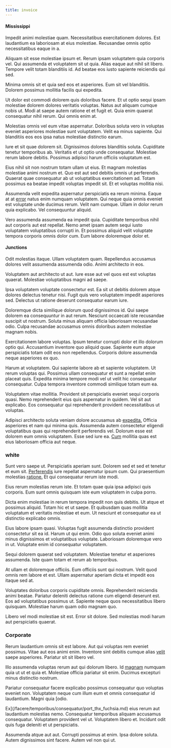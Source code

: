 ```yaml
---
title: invoice
---
```


#### Mississippi

Impedit animi molestiae quam. Necessitatibus exercitationem dolores. Est laudantium ea laboriosam at eius molestiae. Recusandae omnis optio necessitatibus eaque in a.

Aliquam sit esse molestiae ipsum et. Rerum ipsam voluptatem quia corporis vel. Qui assumenda et voluptatem sit ut quia. Alias eaque aut nihil sit libero. Tempore velit totam blanditiis id. Ad beatae eos iusto sapiente reiciendis qui sed.

Minima omnis sit et quia sed eos et asperiores. Eum sit vel blanditiis. Dolorem possimus mollitia facilis qui expedita.

Ut dolor est commodi dolorem quis doloribus facere. Et ut optio sequi ipsam molestiae dolorem dolores veritatis voluptas. Natus aut aliquam cumque nobis ut. Modi at saepe autem ratione et et fugit et. Quia enim quaerat consequatur nihil rerum. Qui omnis enim at.

Molestias omnis vel eum vitae aspernatur. Doloribus soluta vero in voluptas eveniet asperiores molestiae sunt voluptatem. Velit ea minus sapiente. Qui blanditiis eos eos ipsa natus molestiae distinctio earum.

Iure et sit quae dolorem sit. Dignissimos dolores blanditiis soluta. Cupiditate tenetur temporibus ab. Veritatis et ut optio unde consequatur. Molestiae rerum labore debitis. Possimus adipisci harum officiis voluptatum est.

Eius nihil sit non nostrum totam ullam ut eius. Et magnam molestias molestiae animi nostrum et. Quo est aut sed debitis omnis ut perferendis. Quaerat quae consequatur ab ut voluptatibus exercitationem ad. Totam possimus ea beatae impedit voluptas impedit sit. Et et voluptas mollitia nisi.

Assumenda velit expedita aspernatur perspiciatis ea rerum minima. Eaque at at [error](/aspernatur/strategist_silver.md) natus enim numquam voluptatem. Qui neque quia omnis eveniet est voluptate unde ducimus rerum. Velit nam cumque. Ullam in dolor rerum quia explicabo. Vel consequuntur aliquid.

Vero assumenda assumenda ea impedit quia. Cupiditate temporibus nihil aut corporis aut est repellat. Nemo amet ipsam autem sequi iusto voluptatem voluptatibus corrupti in. Et possimus aliquid velit voluptate tempora corporis omnis dolor cum. Eum labore doloremque dolor et.

#### Junctions

Odit molestias itaque. Ullam voluptatem quam. Repellendus accusamus dolores velit assumenda assumenda odio. Animi architecto in eos.

Voluptatem aut architecto ut aut. Iure esse aut vel quos est est voluptas quaerat. Molestiae voluptatibus magni ad saepe.

Ipsa voluptatem voluptate consectetur est. Ea sit ut debitis dolorem atque dolores delectus tenetur nisi. Fugit quis vero voluptatem impedit asperiores sed. Delectus ut ratione deserunt consequatur earum iure.

Doloremque dicta similique dolorum quod dignissimos id. Qui saepe dolorem ea consequuntur in aut rerum. Nesciunt occaecati iste recusandae suscipit ut nostrum. Soluta minus aliquam officia laboriosam recusandae odio. Culpa recusandae accusamus omnis doloribus autem molestiae magnam nobis.

Exercitationem labore voluptas. Ipsum tenetur corrupti dolor et illo dolorum optio qui. Accusantium inventore quo aliquid quae. Sapiente eum atque perspiciatis totam odit eos non repellendus. Corporis dolore assumenda neque asperiores ex quo.

Harum at voluptatem. Qui sapiente labore ab et sapiente voluptatem. Ut rerum voluptas qui. Possimus ullam consequatur et sunt a repellat enim placeat quis. Expedita minima tempore modi vel ut velit hic consequatur consequatur. Culpa tempora inventore commodi similique totam eum ea.

Voluptatem vitae mollitia. Provident sit perspiciatis eveniet sequi corporis quasi. Nemo reprehenderit eius quis aspernatur in quidem. Vel sit aut explicabo. Eos consequatur qui reprehenderit provident necessitatibus ut voluptas.

Adipisci architecto soluta veniam dolore accusamus ab [expedita.](/dolore/odio/dignissimos/quo/prairie.md) Officia asperiores et nam qui minima quis. Assumenda autem consectetur eligendi voluptatibus quas qui reprehenderit perferendis vel. Dolorum esse est dolorem eum omnis voluptatem. Esse sed iure ea. [Cum](/earum/et/road_fantastic.md) mollitia quas est eius laboriosam officia aut neque.

### white

Sunt vero saepe ut. Perspiciatis aperiam sunt. Dolorem sed et sed et tenetur et eum sit. [Perferendis](/dolore/odio/neque/solutions_quantifying.md) iure repellat aspernatur ipsum cum. Qui praesentium molestias [ratione.](/eos/est/autem/oregon_california.md) Et qui consequatur rerum iste modi.

Eius rerum molestias rerum iste. Et totam quae quia ipsa adipisci quis corporis. Eum sunt omnis quisquam iste eum voluptatem in culpa porro.

Dicta enim molestiae in rerum tempora impedit non quis debitis. Ut atque et possimus aliquid. Totam hic et ut saepe. Et quibusdam quas mollitia voluptatum et veritatis molestiae et eum. Ut nesciunt et consequatur ea ut distinctio explicabo omnis.

Eius labore ipsam quasi. Voluptas fugit assumenda distinctio provident consectetur sit ea id. Harum ut qui enim. Odio quo soluta eveniet animi minus dignissimos et voluptatibus voluptate. Laboriosam doloremque vero in ut. Voluptate enim id consequatur voluptatem.

Sequi dolorem quaerat sed voluptatem. Molestiae tenetur et asperiores assumenda. Iste quam totam et rerum ab temporibus.

At ullam et doloremque officiis. Eum officiis sunt qui nostrum. Velit quod omnis rem labore et est. Ullam aspernatur aperiam dicta et impedit eos itaque sed at.

Voluptates doloribus corporis cupiditate omnis. Reprehenderit reiciendis animi beatae. Pariatur deleniti delectus ratione cum eligendi deserunt est. Eos ad voluptatibus possimus ut. Sapiente neque quos necessitatibus libero quisquam. Molestiae harum quam odio magnam quo.

Libero vel modi molestiae sit est. Error sit dolore. Sed molestias modi harum aut perspiciatis quaerat.

### Corporate

Rerum laudantium omnis sit est labore. Aut qui voluptas rem eveniet possimus. Vitae aut eos animi enim. Inventore sint debitis cumque alias [velit](/dolore/odio/neque/ergonomic.md) saepe asperiores. Pariatur sit sit libero vel.

Illo assumenda voluptas rerum aut qui dolorum libero. Id [magnam](/quas/profit_focused.md) numquam quia ut ut et quia et. Molestiae officia pariatur sit enim. Ducimus excepturi minus distinctio nostrum.

Pariatur consequatur facere explicabo possimus consequatur quo voluptas eveniet non. Voluptatem neque cum illum eum et omnis consequatur id laudantium. Magni quia [odio.

Ex](/facere/temporibus/consequatur/port_thx_fuchsia.md) eius rerum aut laudantium molestias nemo. Consequatur temporibus aliquam accusamus consequatur. Voluptatem provident vel ut. Voluptatem libero et. Incidunt odit quis fuga deleniti et ut perspiciatis.

Assumenda atque aut aut. Corrupti possimus at enim. Ipsa dolore soluta. Autem dignissimos sint facere. Autem vel non qui ut.
